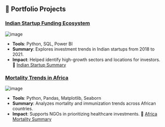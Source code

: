 ## 🚀 Portfolio Projects

### [Indian Startup Funding Ecosystem](https://github.com/netebom/indian_startup_funding_ecosystem)

![image](https://github.com/user-attachments/assets/f8e6df26-8feb-49db-bbb9-5d8dcd9135c2)

- **Tools**: Python, SQL, Power BI
- **Summary**: Explores investment trends in Indian startups from 2018 to 2021.
- **Impact**: Helped identify high-growth sectors and locations for investors.
📄 [Indian Startup Summary](./project_summaries/Indian_Startup_Summary.docx) 
  

### [Mortality Trends in Africa](https://github.com/netebom/mortality_indicators_in_Africa)

![image](https://github.com/user-attachments/assets/96af31e0-954f-4a84-9161-4d54482f4fa9)

- **Tools**: Python, Pandas, Matplotlib, Seaborn
- **Summary**: Analyzes mortality and immunization trends across African countries.
- **Impact**: Supports NGOs in prioritizing healthcare investments.
📄 [Africa Mortality Summary](./project_summaries/Africa_Mortality_Summary.docx)
